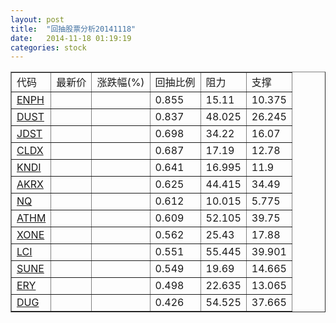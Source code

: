 ```yaml
---
layout: post
title:  "回抽股票分析20141118"
date:   2014-11-18 01:19:19
categories: stock
---
```

<script type="text/javascript">
var stockList = []
stockList.push('gb_enph');
stockList.push('gb_dust');
stockList.push('gb_jdst');
stockList.push('gb_cldx');
stockList.push('gb_kndi');
stockList.push('gb_akrx');
stockList.push('gb_nq');
stockList.push('gb_athm');
stockList.push('gb_xone');
stockList.push('gb_lci');
stockList.push('gb_sune');
stockList.push('gb_ery');
stockList.push('gb_dug');
</script>
<table border="1">
 <tr>
 <td>代码</td>
 <td>最新价</td>
 <td>涨跌幅(%)</td>
 <td>回抽比例</td>
 <td>阻力</td>
 <td>支撑</td>
</tr>
  <tr id="enph">
  <td><a href="http://stock.finance.sina.com.cn/usstock/quotes/ENPH.html" target="_blank">ENPH</a></td><td></td><td></td><td>0.855</td><td>15.11</td><td>10.375</td></tr>
  <tr id="dust">
  <td><a href="http://stock.finance.sina.com.cn/usstock/quotes/DUST.html" target="_blank">DUST</a></td><td></td><td></td><td>0.837</td><td>48.025</td><td>26.245</td></tr>
  <tr id="jdst">
  <td><a href="http://stock.finance.sina.com.cn/usstock/quotes/JDST.html" target="_blank">JDST</a></td><td></td><td></td><td>0.698</td><td>34.22</td><td>16.07</td></tr>
  <tr id="cldx">
  <td><a href="http://stock.finance.sina.com.cn/usstock/quotes/CLDX.html" target="_blank">CLDX</a></td><td></td><td></td><td>0.687</td><td>17.19</td><td>12.78</td></tr>
  <tr id="kndi">
  <td><a href="http://stock.finance.sina.com.cn/usstock/quotes/KNDI.html" target="_blank">KNDI</a></td><td></td><td></td><td>0.641</td><td>16.995</td><td>11.9</td></tr>
  <tr id="akrx">
  <td><a href="http://stock.finance.sina.com.cn/usstock/quotes/AKRX.html" target="_blank">AKRX</a></td><td></td><td></td><td>0.625</td><td>44.415</td><td>34.49</td></tr>
  <tr id="nq">
  <td><a href="http://stock.finance.sina.com.cn/usstock/quotes/NQ.html" target="_blank">NQ</a></td><td></td><td></td><td>0.612</td><td>10.015</td><td>5.775</td></tr>
  <tr id="athm">
  <td><a href="http://stock.finance.sina.com.cn/usstock/quotes/ATHM.html" target="_blank">ATHM</a></td><td></td><td></td><td>0.609</td><td>52.105</td><td>39.75</td></tr>
  <tr id="xone">
  <td><a href="http://stock.finance.sina.com.cn/usstock/quotes/XONE.html" target="_blank">XONE</a></td><td></td><td></td><td>0.562</td><td>25.43</td><td>17.88</td></tr>
  <tr id="lci">
  <td><a href="http://stock.finance.sina.com.cn/usstock/quotes/LCI.html" target="_blank">LCI</a></td><td></td><td></td><td>0.551</td><td>55.445</td><td>39.901</td></tr>
  <tr id="sune">
  <td><a href="http://stock.finance.sina.com.cn/usstock/quotes/SUNE.html" target="_blank">SUNE</a></td><td></td><td></td><td>0.549</td><td>19.69</td><td>14.665</td></tr>
  <tr id="ery">
  <td><a href="http://stock.finance.sina.com.cn/usstock/quotes/ERY.html" target="_blank">ERY</a></td><td></td><td></td><td>0.498</td><td>22.635</td><td>13.065</td></tr>
  <tr id="dug">
  <td><a href="http://stock.finance.sina.com.cn/usstock/quotes/DUG.html" target="_blank">DUG</a></td><td></td><td></td><td>0.426</td><td>54.525</td><td>37.665</td></tr>
</table>
